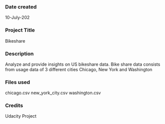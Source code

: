 ### Date created
10-July-202

### Project Title
Bikeshare

### Description
Analyze and provide insights on US bikeshare data. Bike share data consists from usage data of 3 different cities Chicago, New York and Washington

### Files used
chicago.csv
new_york_city.csv
washington.csv

### Credits
Udacity Project
